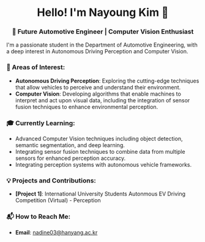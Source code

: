 <h1 style="text-align: center;">Hello!  I'm Nayoung Kim 👋</h1>

<h3 style="text-align: center;"> 🚗 Future Automotive Engineer | Computer Vision Enthusiast</h3>


I'm a passionate student in the Department of Automotive Engineering, with a deep interest in Autonomous Driving Perception and Computer Vision.

### 🌟 Areas of Interest:
- **Autonomous Driving Perception**: Exploring the cutting-edge techniques that allow vehicles to perceive and understand their environment.
- **Computer Vision**: Developing algorithms that enable machines to interpret and act upon visual data, including the integration of sensor fusion techniques to enhance environmental perception.


### 🎓 Currently Learning:
- Advanced Computer Vision techniques including object detection, semantic segmentation, and deep learning.
- Integrating sensor fusion techniques to combine data from multiple sensors for enhanced perception accuracy.
- Integrating perception systems with autonomous vehicle frameworks.


### 💡 Projects and Contributions:
- **[Project 1]**: International University Students Autonmous EV Driving Competition (Virtual) - Perception



### 📬 How to Reach Me:
- **Email**: nadine03@hanyang.ac.kr
